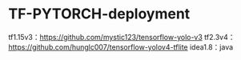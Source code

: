 # TF-PYTORCH-deployment

tf1.15v3：https://github.com/mystic123/tensorflow-yolo-v3
tf2.3v4：https://github.com/hunglc007/tensorflow-yolov4-tflite
idea1.8：java
